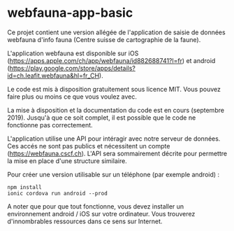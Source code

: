 # webfauna-app-basic
Ce projet contient une version allégée de l'application de saisie de données webfauna d'info fauna (Centre suisse de cartographie de la faune).

L'application webfauna est disponible sur iOS (https://apps.apple.com/ch/app/webfauna/id882688741?l=fr) et android (https://play.google.com/store/apps/details?id=ch.leafit.webfauna&hl=fr_CH).

Le code est mis à disposition gratuitement sous licence MIT. Vous pouvez faire plus ou moins ce que vous voulez avec.

La mise à disposition et la documentation du code est en cours (septembre 2019). Jusqu'à que ce soit complet, il est possible que le code ne fonctionne pas correctement.

L'application utilise une API pour intéragir avec notre serveur de données. Ces accés ne sont pas publics et nécessitent un compte (https://webfauna.cscf.ch). L'API sera sommairement décrite pour permettre la mise en place d'une structure similaire.  

Pour créer une version utilisable sur un téléphone (par exemple android) :
```
npm install
ionic cordova run android --prod
```
A noter que pour que tout fonctionne, vous devez installer un environnement android / iOS sur votre ordinateur. Vous trouverez d'innombrables ressources dans ce sens sur Internet.
